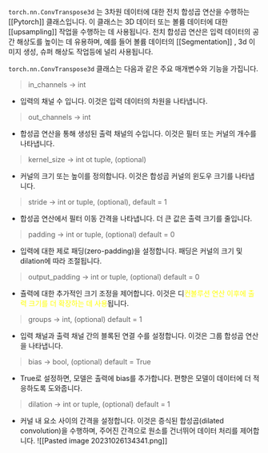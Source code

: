 `torch.nn.ConvTranspose3d` 는 3차원 데이터에 대한 전치 합성곱 연산을 수행하는 [[Pytorch]] 클래스입니다. 이 클래스는 3D 데이터 또는 볼륨 데이터에 대한 [[upsampling]] 작업을 수행하는 데 사용됩니다. 전치 합성곱 연산은 입력 데이터의 공간 해상도를 높이는 데 유용하며, 예를 들어 볼륨 데이터의 [[Segmentation]] , 3d 이미지 생성, 슈퍼 해상도 작업등에 널리 사용됩니다.

`torch.nn.ConvTranspose3d` 클래스는 다음과 같은 주요 매개변수와 기능을 가집니다.

> in_channels -> int
- 입력의 채널 수 입니다. 이것은 입력 데이터의 차원을 나타냅니다.

> out_channels -> int
- 합성곱 연산을 통해 생성된 출력 채널의 수입니다. 이것은 필터 또는 커널의 개수를 나타냅니다.

> kernel_size -> int ot tuple, (optional)
- 커널의 크기 또는 높이를 정의합니다. 이것은 합성곱 커널의 윈도우 크기를 나타냅니다.

> stride -> int or tuple, (optional), default = 1
- 합성곱 연산에서 필터 이동 간격을 나타냅니다. 더 큰 값은 출력 크기를 줄입니다.

> padding -> int or tuple, (optional) default = 0
- 입력에 대한 제로 패딩(zero-padding)을 설정합니다. 패딩은 커널의 크기 및 dilation에 따라 조절됩니다.

> output_padding -> int or tuple, (optional) default = 0
- 츌력에 대한 추가적인 크기 조정을 제어합니다. 이것은 디<font color="#ffff00">컨볼루션 연산 이후에 출력 크기를 더 확장하는 데 사용</font>됩니다.

> groups -> int, (optional) default = 1
- 입력 채널과 출력 채널 간의 블록된 연결 수를 설정합니다. 이것은 그룹 합성곱 연산을 나타냅니다.

> bias -> bool, (optional) default = True
- True로 설정하면, 모델은 출력에 bias를 추가합니다. 편향은 모델이 데이터에 더 적응하도록 도와줍니다.

> dilation -> int or tuple, (optional) default = 1
- 커널 내 요소 사이의 간격을 설정합니다. 이것은 증식된 합성곱(dilated convolution)을 수행하며, 주어진 간격으로 원소를 건너뛰어 데이터 처리를 제어합니다.
![[Pasted image 20231026134341.png]]

